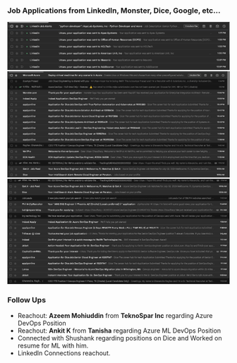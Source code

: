 ### **Job Applications from LinkedIn, Monster, Dice, Google, etc...**
![alt text](image.png)
![alt text](image-1.png)
![alt text](image-2.png)


### **Follow Ups**
- Reachout: **Azeem Mohiuddin** from **TeknoSpar Inc** regarding Azure DevOps Position
- Reachout: **Ankit K** from **Tanisha** regarding Azure ML DevOps Position
- Connected with Shushank regarding positions on Dice and Worked on resume for ML with him.
- LinkedIn Connections reachout.